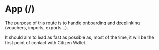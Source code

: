 # App (/)

The purpose of this route is to handle onboarding and deeplinking (vouchers, imports, exports...).

It should aim to load as fast as possible as, most of the time, it will be the first point of contact with Citizen Wallet.
